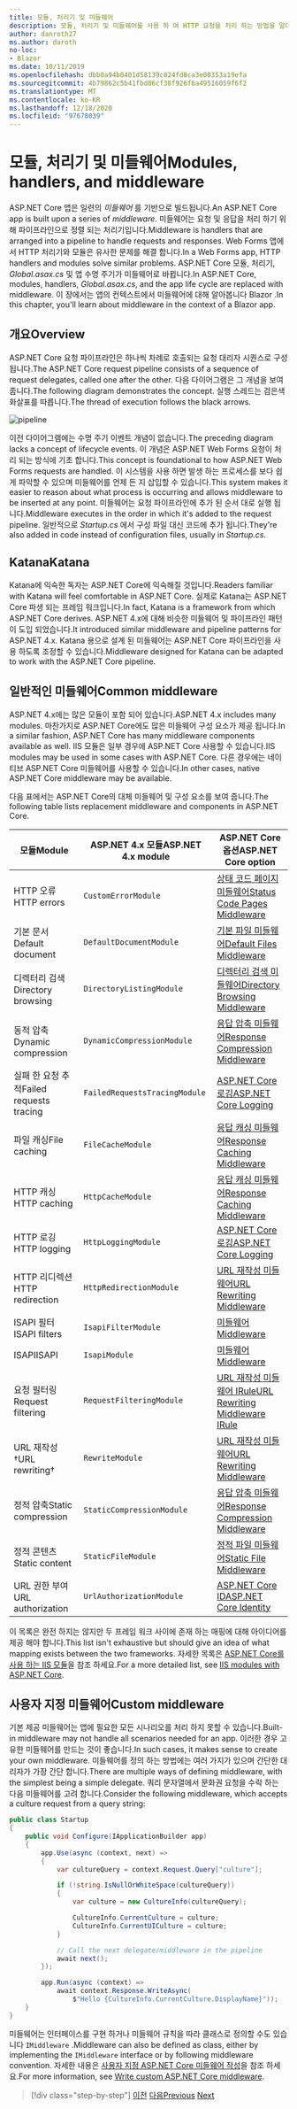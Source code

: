```yaml
---
title: 모듈, 처리기 및 미들웨어
description: 모듈, 처리기 및 미들웨어를 사용 하 여 HTTP 요청을 처리 하는 방법을 알아봅니다.
author: danroth27
ms.author: daroth
no-loc:
- Blazor
ms.date: 10/11/2019
ms.openlocfilehash: dbb0a94b0401d58139c024fd8ca3e00353a19efa
ms.sourcegitcommit: 4b79862c5b41fbd86cf38f926f6a49516059f6f2
ms.translationtype: MT
ms.contentlocale: ko-KR
ms.lasthandoff: 12/18/2020
ms.locfileid: "97678039"
---
```

# <a name="modules-handlers-and-middleware"></a><span data-ttu-id="544e6-103">모듈, 처리기 및 미들웨어</span><span class="sxs-lookup"><span data-stu-id="544e6-103">Modules, handlers, and middleware</span></span>

<span data-ttu-id="544e6-104">ASP.NET Core 앱은 일련의 *미들웨어* 를 기반으로 빌드됩니다.</span><span class="sxs-lookup"><span data-stu-id="544e6-104">An ASP.NET Core app is built upon a series of *middleware*.</span></span> <span data-ttu-id="544e6-105">미들웨어는 요청 및 응답을 처리 하기 위해 파이프라인으로 정렬 되는 처리기입니다.</span><span class="sxs-lookup"><span data-stu-id="544e6-105">Middleware is handlers that are arranged into a pipeline to handle requests and responses.</span></span> <span data-ttu-id="544e6-106">Web Forms 앱에서 HTTP 처리기와 모듈은 유사한 문제를 해결 합니다.</span><span class="sxs-lookup"><span data-stu-id="544e6-106">In a Web Forms app, HTTP handlers and modules solve similar problems.</span></span> <span data-ttu-id="544e6-107">ASP.NET Core 모듈, 처리기, *Global.asax.cs* 및 앱 수명 주기가 미들웨어로 바뀝니다.</span><span class="sxs-lookup"><span data-stu-id="544e6-107">In ASP.NET Core, modules, handlers, *Global.asax.cs*, and the app life cycle are replaced with middleware.</span></span> <span data-ttu-id="544e6-108">이 장에서는 앱의 컨텍스트에서 미들웨어에 대해 알아봅니다 Blazor .</span><span class="sxs-lookup"><span data-stu-id="544e6-108">In this chapter, you'll learn about middleware in the context of a Blazor app.</span></span>

## <a name="overview"></a><span data-ttu-id="544e6-109">개요</span><span class="sxs-lookup"><span data-stu-id="544e6-109">Overview</span></span>

<span data-ttu-id="544e6-110">ASP.NET Core 요청 파이프라인은 하나씩 차례로 호출되는 요청 대리자 시퀀스로 구성됩니다.</span><span class="sxs-lookup"><span data-stu-id="544e6-110">The ASP.NET Core request pipeline consists of a sequence of request delegates, called one after the other.</span></span> <span data-ttu-id="544e6-111">다음 다이어그램은 그 개념을 보여줍니다.</span><span class="sxs-lookup"><span data-stu-id="544e6-111">The following diagram demonstrates the concept.</span></span> <span data-ttu-id="544e6-112">실행 스레드는 검은색 화살표를 따릅니다.</span><span class="sxs-lookup"><span data-stu-id="544e6-112">The thread of execution follows the black arrows.</span></span>

![pipeline](media/middleware/request-delegate-pipeline.png)

<span data-ttu-id="544e6-114">이전 다이어그램에는 수명 주기 이벤트 개념이 없습니다.</span><span class="sxs-lookup"><span data-stu-id="544e6-114">The preceding diagram lacks a concept of lifecycle events.</span></span> <span data-ttu-id="544e6-115">이 개념은 ASP.NET Web Forms 요청이 처리 되는 방식에 기초 합니다.</span><span class="sxs-lookup"><span data-stu-id="544e6-115">This concept is foundational to how ASP.NET Web Forms requests are handled.</span></span> <span data-ttu-id="544e6-116">이 시스템을 사용 하면 발생 하는 프로세스를 보다 쉽게 파악할 수 있으며 미들웨어를 언제 든 지 삽입할 수 있습니다.</span><span class="sxs-lookup"><span data-stu-id="544e6-116">This system makes it easier to reason about what process is occurring and allows middleware to be inserted at any point.</span></span> <span data-ttu-id="544e6-117">미들웨어는 요청 파이프라인에 추가 된 순서 대로 실행 됩니다.</span><span class="sxs-lookup"><span data-stu-id="544e6-117">Middleware executes in the order in which it's added to the request pipeline.</span></span> <span data-ttu-id="544e6-118">일반적으로 *Startup.cs* 에서 구성 파일 대신 코드에 추가 됩니다.</span><span class="sxs-lookup"><span data-stu-id="544e6-118">They're also added in code instead of configuration files, usually in *Startup.cs*.</span></span>

## <a name="katana"></a><span data-ttu-id="544e6-119">Katana</span><span class="sxs-lookup"><span data-stu-id="544e6-119">Katana</span></span>

<span data-ttu-id="544e6-120">Katana에 익숙한 독자는 ASP.NET Core에 익숙해질 것입니다.</span><span class="sxs-lookup"><span data-stu-id="544e6-120">Readers familiar with Katana will feel comfortable in ASP.NET Core.</span></span> <span data-ttu-id="544e6-121">실제로 Katana는 ASP.NET Core 파생 되는 프레임 워크입니다.</span><span class="sxs-lookup"><span data-stu-id="544e6-121">In fact, Katana is a framework from which ASP.NET Core derives.</span></span> <span data-ttu-id="544e6-122">ASP.NET 4.x에 대해 비슷한 미들웨어 및 파이프라인 패턴이 도입 되었습니다.</span><span class="sxs-lookup"><span data-stu-id="544e6-122">It introduced similar middleware and pipeline patterns for ASP.NET 4.x.</span></span> <span data-ttu-id="544e6-123">Katana 용으로 설계 된 미들웨어는 ASP.NET Core 파이프라인을 사용 하도록 조정할 수 있습니다.</span><span class="sxs-lookup"><span data-stu-id="544e6-123">Middleware designed for Katana can be adapted to work with the ASP.NET Core pipeline.</span></span>

## <a name="common-middleware"></a><span data-ttu-id="544e6-124">일반적인 미들웨어</span><span class="sxs-lookup"><span data-stu-id="544e6-124">Common middleware</span></span>

<span data-ttu-id="544e6-125">ASP.NET 4.x에는 많은 모듈이 포함 되어 있습니다.</span><span class="sxs-lookup"><span data-stu-id="544e6-125">ASP.NET 4.x includes many modules.</span></span> <span data-ttu-id="544e6-126">마찬가지로 ASP.NET Core에도 많은 미들웨어 구성 요소가 제공 됩니다.</span><span class="sxs-lookup"><span data-stu-id="544e6-126">In a similar fashion, ASP.NET Core has many middleware components available as well.</span></span> <span data-ttu-id="544e6-127">IIS 모듈은 일부 경우에 ASP.NET Core 사용할 수 있습니다.</span><span class="sxs-lookup"><span data-stu-id="544e6-127">IIS modules may be used in some cases with ASP.NET Core.</span></span> <span data-ttu-id="544e6-128">다른 경우에는 네이티브 ASP.NET Core 미들웨어를 사용할 수 있습니다.</span><span class="sxs-lookup"><span data-stu-id="544e6-128">In other cases, native ASP.NET Core middleware may be available.</span></span>

<span data-ttu-id="544e6-129">다음 표에서는 ASP.NET Core의 대체 미들웨어 및 구성 요소를 보여 줍니다.</span><span class="sxs-lookup"><span data-stu-id="544e6-129">The following table lists replacement middleware and components in ASP.NET Core.</span></span>

|<span data-ttu-id="544e6-130">모듈</span><span class="sxs-lookup"><span data-stu-id="544e6-130">Module</span></span>                 |<span data-ttu-id="544e6-131">ASP.NET 4.x 모듈</span><span class="sxs-lookup"><span data-stu-id="544e6-131">ASP.NET 4.x module</span></span>           |<span data-ttu-id="544e6-132">ASP.NET Core 옵션</span><span class="sxs-lookup"><span data-stu-id="544e6-132">ASP.NET Core option</span></span>|
|-----------------------|-----------------------------|-------------------|
|<span data-ttu-id="544e6-133">HTTP 오류</span><span class="sxs-lookup"><span data-stu-id="544e6-133">HTTP errors</span></span>            |`CustomErrorModule`          |[<span data-ttu-id="544e6-134">상태 코드 페이지 미들웨어</span><span class="sxs-lookup"><span data-stu-id="544e6-134">Status Code Pages Middleware</span></span>](/aspnet/core/fundamentals/error-handling#usestatuscodepages)|
|<span data-ttu-id="544e6-135">기본 문서</span><span class="sxs-lookup"><span data-stu-id="544e6-135">Default document</span></span>       |`DefaultDocumentModule`      |[<span data-ttu-id="544e6-136">기본 파일 미들웨어</span><span class="sxs-lookup"><span data-stu-id="544e6-136">Default Files Middleware</span></span>](/aspnet/core/fundamentals/static-files#serve-a-default-document)|
|<span data-ttu-id="544e6-137">디렉터리 검색</span><span class="sxs-lookup"><span data-stu-id="544e6-137">Directory browsing</span></span>     |`DirectoryListingModule`     |[<span data-ttu-id="544e6-138">디렉터리 검색 미들웨어</span><span class="sxs-lookup"><span data-stu-id="544e6-138">Directory Browsing Middleware</span></span>](/aspnet/core/fundamentals/static-files#enable-directory-browsing)|
|<span data-ttu-id="544e6-139">동적 압축</span><span class="sxs-lookup"><span data-stu-id="544e6-139">Dynamic compression</span></span>    |`DynamicCompressionModule`   |[<span data-ttu-id="544e6-140">응답 압축 미들웨어</span><span class="sxs-lookup"><span data-stu-id="544e6-140">Response Compression Middleware</span></span>](/aspnet/core/performance/response-compression)|
|<span data-ttu-id="544e6-141">실패 한 요청 추적</span><span class="sxs-lookup"><span data-stu-id="544e6-141">Failed requests tracing</span></span>|`FailedRequestsTracingModule`|[<span data-ttu-id="544e6-142">ASP.NET Core 로깅</span><span class="sxs-lookup"><span data-stu-id="544e6-142">ASP.NET Core Logging</span></span>](/aspnet/core/fundamentals/logging/index#tracesource-provider)|
|<span data-ttu-id="544e6-143">파일 캐싱</span><span class="sxs-lookup"><span data-stu-id="544e6-143">File caching</span></span>           |`FileCacheModule`            |[<span data-ttu-id="544e6-144">응답 캐싱 미들웨어</span><span class="sxs-lookup"><span data-stu-id="544e6-144">Response Caching Middleware</span></span>](/aspnet/core/performance/caching/middleware)|
|<span data-ttu-id="544e6-145">HTTP 캐싱</span><span class="sxs-lookup"><span data-stu-id="544e6-145">HTTP caching</span></span>           |`HttpCacheModule`            |[<span data-ttu-id="544e6-146">응답 캐싱 미들웨어</span><span class="sxs-lookup"><span data-stu-id="544e6-146">Response Caching Middleware</span></span>](/aspnet/core/performance/caching/middleware)|
|<span data-ttu-id="544e6-147">HTTP 로깅</span><span class="sxs-lookup"><span data-stu-id="544e6-147">HTTP logging</span></span>           |`HttpLoggingModule`          |[<span data-ttu-id="544e6-148">ASP.NET Core 로깅</span><span class="sxs-lookup"><span data-stu-id="544e6-148">ASP.NET Core Logging</span></span>](/aspnet/core/fundamentals/logging/index)|
|<span data-ttu-id="544e6-149">HTTP 리디렉션</span><span class="sxs-lookup"><span data-stu-id="544e6-149">HTTP redirection</span></span>       |`HttpRedirectionModule`      |[<span data-ttu-id="544e6-150">URL 재작성 미들웨어</span><span class="sxs-lookup"><span data-stu-id="544e6-150">URL Rewriting Middleware</span></span>](/aspnet/core/fundamentals/url-rewriting)|
|<span data-ttu-id="544e6-151">ISAPI 필터</span><span class="sxs-lookup"><span data-stu-id="544e6-151">ISAPI filters</span></span>          |`IsapiFilterModule`          |[<span data-ttu-id="544e6-152">미들웨어</span><span class="sxs-lookup"><span data-stu-id="544e6-152">Middleware</span></span>](/aspnet/core/fundamentals/middleware/index)|
|<span data-ttu-id="544e6-153">ISAPI</span><span class="sxs-lookup"><span data-stu-id="544e6-153">ISAPI</span></span>                  |`IsapiModule`                |[<span data-ttu-id="544e6-154">미들웨어</span><span class="sxs-lookup"><span data-stu-id="544e6-154">Middleware</span></span>](/aspnet/core/fundamentals/middleware/index)|
|<span data-ttu-id="544e6-155">요청 필터링</span><span class="sxs-lookup"><span data-stu-id="544e6-155">Request filtering</span></span>      |`RequestFilteringModule`     |[<span data-ttu-id="544e6-156">URL 재작성 미들웨어 IRule</span><span class="sxs-lookup"><span data-stu-id="544e6-156">URL Rewriting Middleware IRule</span></span>](/aspnet/core/fundamentals/url-rewriting#irule-based-rule)|
|<span data-ttu-id="544e6-157">URL 재작성&#8224;</span><span class="sxs-lookup"><span data-stu-id="544e6-157">URL rewriting&#8224;</span></span>   |`RewriteModule`              |[<span data-ttu-id="544e6-158">URL 재작성 미들웨어</span><span class="sxs-lookup"><span data-stu-id="544e6-158">URL Rewriting Middleware</span></span>](/aspnet/core/fundamentals/url-rewriting)|
|<span data-ttu-id="544e6-159">정적 압축</span><span class="sxs-lookup"><span data-stu-id="544e6-159">Static compression</span></span>     |`StaticCompressionModule`    |[<span data-ttu-id="544e6-160">응답 압축 미들웨어</span><span class="sxs-lookup"><span data-stu-id="544e6-160">Response Compression Middleware</span></span>](/aspnet/core/performance/response-compression)|
|<span data-ttu-id="544e6-161">정적 콘텐츠</span><span class="sxs-lookup"><span data-stu-id="544e6-161">Static content</span></span>         |`StaticFileModule`           |[<span data-ttu-id="544e6-162">정적 파일 미들웨어</span><span class="sxs-lookup"><span data-stu-id="544e6-162">Static File Middleware</span></span>](/aspnet/core/fundamentals/static-files)|
|<span data-ttu-id="544e6-163">URL 권한 부여</span><span class="sxs-lookup"><span data-stu-id="544e6-163">URL authorization</span></span>      |`UrlAuthorizationModule`     |[<span data-ttu-id="544e6-164">ASP.NET Core ID</span><span class="sxs-lookup"><span data-stu-id="544e6-164">ASP.NET Core Identity</span></span>](/aspnet/core/security/authentication/identity)|

<span data-ttu-id="544e6-165">이 목록은 완전 하지는 않지만 두 프레임 워크 사이에 존재 하는 매핑에 대해 아이디어를 제공 해야 합니다.</span><span class="sxs-lookup"><span data-stu-id="544e6-165">This list isn't exhaustive but should give an idea of what mapping exists between the two frameworks.</span></span> <span data-ttu-id="544e6-166">자세한 목록은 [ASP.NET Core를 사용 하는 IIS 모듈](/aspnet/core/host-and-deploy/iis/modules)을 참조 하세요.</span><span class="sxs-lookup"><span data-stu-id="544e6-166">For a more detailed list, see [IIS modules with ASP.NET Core](/aspnet/core/host-and-deploy/iis/modules).</span></span>

## <a name="custom-middleware"></a><span data-ttu-id="544e6-167">사용자 지정 미들웨어</span><span class="sxs-lookup"><span data-stu-id="544e6-167">Custom middleware</span></span>

<span data-ttu-id="544e6-168">기본 제공 미들웨어는 앱에 필요한 모든 시나리오를 처리 하지 못할 수 있습니다.</span><span class="sxs-lookup"><span data-stu-id="544e6-168">Built-in middleware may not handle all scenarios needed for an app.</span></span> <span data-ttu-id="544e6-169">이러한 경우 고유한 미들웨어를 만드는 것이 좋습니다.</span><span class="sxs-lookup"><span data-stu-id="544e6-169">In such cases, it makes sense to create your own middleware.</span></span> <span data-ttu-id="544e6-170">미들웨어를 정의 하는 방법에는 여러 가지가 있으며 간단한 대리자가 가장 간단 합니다.</span><span class="sxs-lookup"><span data-stu-id="544e6-170">There are multiple ways of defining middleware, with the simplest being a simple delegate.</span></span> <span data-ttu-id="544e6-171">쿼리 문자열에서 문화권 요청을 수락 하는 다음 미들웨어를 고려 합니다.</span><span class="sxs-lookup"><span data-stu-id="544e6-171">Consider the following middleware, which accepts a culture request from a query string:</span></span>

```csharp
public class Startup
{
    public void Configure(IApplicationBuilder app)
    {
        app.Use(async (context, next) =>
        {
            var cultureQuery = context.Request.Query["culture"];

            if (!string.IsNullOrWhiteSpace(cultureQuery))
            {
                var culture = new CultureInfo(cultureQuery);

                CultureInfo.CurrentCulture = culture;
                CultureInfo.CurrentUICulture = culture;
            }

            // Call the next delegate/middleware in the pipeline
            await next();
        });

        app.Run(async (context) =>
            await context.Response.WriteAsync(
                $"Hello {CultureInfo.CurrentCulture.DisplayName}"));
    }
}
```

<span data-ttu-id="544e6-172">미들웨어는 인터페이스를 구현 하거나 미들웨어 규칙을 따라 클래스로 정의할 수도 있습니다 `IMiddleware` .</span><span class="sxs-lookup"><span data-stu-id="544e6-172">Middleware can also be defined as class, either by implementing the `IMiddleware` interface or by following middleware convention.</span></span> <span data-ttu-id="544e6-173">자세한 내용은 [사용자 지정 ASP.NET Core 미들웨어 작성](/aspnet/core/fundamentals/middleware/write)을 참조 하세요.</span><span class="sxs-lookup"><span data-stu-id="544e6-173">For more information, see [Write custom ASP.NET Core middleware](/aspnet/core/fundamentals/middleware/write).</span></span>

>[!div class="step-by-step"]
><span data-ttu-id="544e6-174">[이전](data.md)
>[다음](config.md)</span><span class="sxs-lookup"><span data-stu-id="544e6-174">[Previous](data.md)
[Next](config.md)</span></span>
